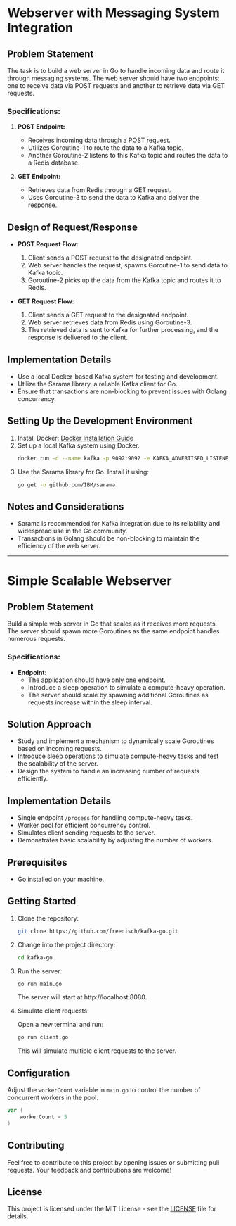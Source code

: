 # Webserver with Messaging System Integration

## Problem Statement

The task is to build a web server in Go to handle incoming data and route it through messaging systems. The web server should have two endpoints: one to receive data via POST requests and another to retrieve data via GET requests.

### Specifications:

1. **POST Endpoint:**
   - Receives incoming data through a POST request.
   - Utilizes Goroutine-1 to route the data to a Kafka topic.
   - Another Goroutine-2 listens to this Kafka topic and routes the data to a Redis database.

2. **GET Endpoint:**
   - Retrieves data from Redis through a GET request.
   - Uses Goroutine-3 to send the data to Kafka and deliver the response.

## Design of Request/Response

- **POST Request Flow:**
  1. Client sends a POST request to the designated endpoint.
  2. Web server handles the request, spawns Goroutine-1 to send data to Kafka topic.
  3. Goroutine-2 picks up the data from the Kafka topic and routes it to Redis.

- **GET Request Flow:**
  1. Client sends a GET request to the designated endpoint.
  2. Web server retrieves data from Redis using Goroutine-3.
  3. The retrieved data is sent to Kafka for further processing, and the response is delivered to the client.

## Implementation Details

- Use a local Docker-based Kafka system for testing and development.
- Utilize the Sarama library, a reliable Kafka client for Go.
- Ensure that transactions are non-blocking to prevent issues with Golang concurrency.

## Setting Up the Development Environment

1. Install Docker: [Docker Installation Guide](https://docs.docker.com/get-docker/)
2. Set up a local Kafka system using Docker.
   ```bash
   docker run -d --name kafka -p 9092:9092 -e KAFKA_ADVERTISED_LISTENERS=PLAINTEXT://localhost:9092 -e KAFKA_LISTENER_SECURITY_PROTOCOL_MAP=PLAINTEXT:PLAINTEXT -e KAFKA_INTER_BROKER_LISTENER_NAME=PLAINTEXT wurstmeister/kafka
   ```
3. Use the Sarama library for Go. Install it using:
   ```bash
   go get -u github.com/IBM/sarama
   ```

## Notes and Considerations

- Sarama is recommended for Kafka integration due to its reliability and widespread use in the Go community.
- Transactions in Golang should be non-blocking to maintain the efficiency of the web server.

---

# Simple Scalable Webserver

## Problem Statement

Build a simple web server in Go that scales as it receives more requests. The server should spawn more Goroutines as the same endpoint handles numerous requests.

### Specifications:

- **Endpoint:**
  - The application should have only one endpoint.
  - Introduce a sleep operation to simulate a compute-heavy operation.
  - The server should scale by spawning additional Goroutines as requests increase within the sleep interval.

## Solution Approach

- Study and implement a mechanism to dynamically scale Goroutines based on incoming requests.
- Introduce sleep operations to simulate compute-heavy tasks and test the scalability of the server.
- Design the system to handle an increasing number of requests efficiently.

## Implementation Details

- Single endpoint `/process` for handling compute-heavy tasks.
- Worker pool for efficient concurrency control.
- Simulates client sending requests to the server.
- Demonstrates basic scalability by adjusting the number of workers.

## Prerequisites

- Go installed on your machine.

## Getting Started

1. Clone the repository:

   ```bash
   git clone https://github.com/freedisch/kafka-go.git
   ```

2. Change into the project directory:

   ```bash
   cd kafka-go
   ```

3. Run the server:

   ```bash
   go run main.go
   ```

   The server will start at http://localhost:8080.

4. Simulate client requests:

   Open a new terminal and run:

   ```bash
   go run client.go
   ```

   This will simulate multiple client requests to the server.

## Configuration

Adjust the `workerCount` variable in `main.go` to control the number of concurrent workers in the pool.

```go
var (
	workerCount = 5
)
```

## Contributing

Feel free to contribute to this project by opening issues or submitting pull requests. Your feedback and contributions are welcome!

## License

This project is licensed under the MIT License - see the [LICENSE](LICENSE) file for details.

